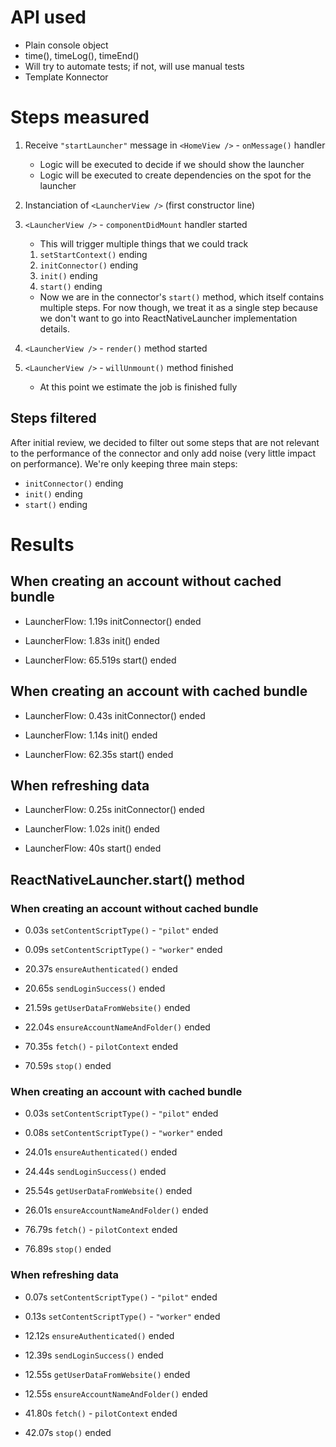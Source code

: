 # API used

- Plain console object
- time(), timeLog(), timeEnd()
- Will try to automate tests; if not, will use manual tests
- Template Konnector

# Steps measured

1. Receive `"startLauncher"` message in `<HomeView />` - `onMessage()` handler
    - Logic will be executed to decide if we should show the launcher
    - Logic will be executed to create dependencies on the spot for the launcher

2. Instanciation of `<LauncherView />` (first constructor line)

3. `<LauncherView />` - `componentDidMount` handler started
    - This will trigger multiple things that we could track
    1. `setStartContext()` ending
    2. `initConnector()` ending
    3. `init()` ending
    4. `start()` ending
      - Now we are in the connector's `start()` method, which itself contains multiple steps.
      For now though, we treat it as a single step because we don't want to go into ReactNativeLauncher implementation details.
  
4. `<LauncherView />` - `render()` method started
  
5. `<LauncherView />` - `willUnmount()` method finished
    - At this point we estimate the job is finished fully

## Steps filtered

After initial review, we decided to filter out some steps that are not relevant to the performance of the connector and only add noise (very little impact on performance). We're only keeping three main steps:
- `initConnector()` ending
- `init()` ending
- `start()` ending

# Results

## When creating an account without cached bundle

- LauncherFlow: 1.19s initConnector() ended

- LauncherFlow: 1.83s init() ended

- LauncherFlow: 65.519s start() ended

## When creating an account with cached bundle

- LauncherFlow: 0.43s initConnector() ended

- LauncherFlow: 1.14s init() ended

- LauncherFlow: 62.35s start() ended

## When refreshing data

- LauncherFlow: 0.25s initConnector() ended

- LauncherFlow: 1.02s init() ended

- LauncherFlow: 40s start() ended

## ReactNativeLauncher.start() method

### When creating an account without cached bundle

- 0.03s `setContentScriptType()` - `"pilot"` ended

- 0.09s `setContentScriptType()` - `"worker"` ended

- 20.37s `ensureAuthenticated()` ended

- 20.65s `sendLoginSuccess()` ended

- 21.59s `getUserDataFromWebsite()` ended

- 22.04s `ensureAccountNameAndFolder()` ended

- 70.35s `fetch()` - `pilotContext` ended

- 70.59s `stop()` ended

### When creating an account with cached bundle

- 0.03s `setContentScriptType()` - `"pilot"` ended

- 0.08s `setContentScriptType()` - `"worker"` ended

- 24.01s `ensureAuthenticated()` ended

- 24.44s `sendLoginSuccess()` ended

- 25.54s `getUserDataFromWebsite()` ended

- 26.01s `ensureAccountNameAndFolder()` ended

- 76.79s `fetch()` - `pilotContext` ended

- 76.89s `stop()` ended

### When refreshing data

- 0.07s `setContentScriptType()` - `"pilot"` ended

- 0.13s `setContentScriptType()` - `"worker"` ended

- 12.12s `ensureAuthenticated()` ended

- 12.39s `sendLoginSuccess()` ended

- 12.55s `getUserDataFromWebsite()` ended

- 12.55s `ensureAccountNameAndFolder()` ended

- 41.80s `fetch()` - `pilotContext` ended

- 42.07s `stop()` ended
